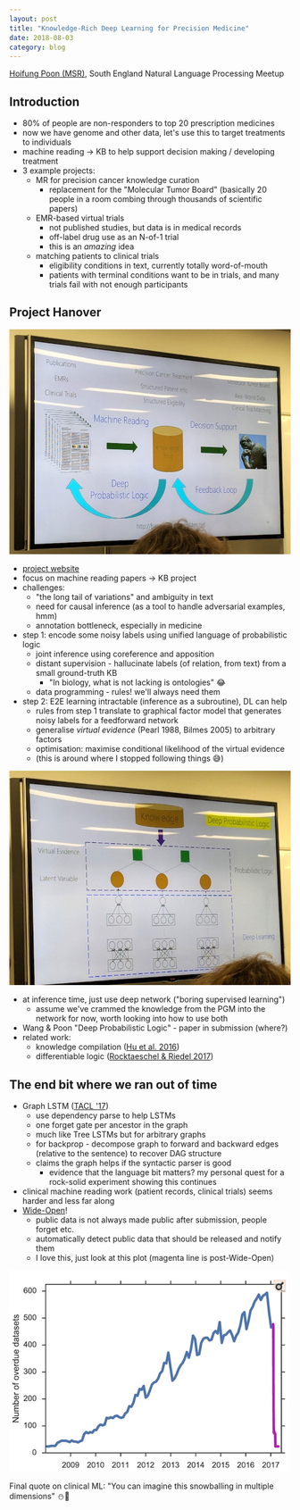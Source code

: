 ```yaml
---
layout: post
title: "Knowledge-Rich Deep Learning for Precision Medicine"
date: 2018-08-03
category: blog
---
```

[Hoifung Poon (MSR)](https://www.microsoft.com/en-us/research/people/hoifung/), South England Natural Language Processing Meetup

## Introduction

* 80% of people are non-responders to top 20 prescription medicines
* now we have genome and other data, let's use this to target treatments to individuals
* machine reading -> KB to help support decision making / developing treatment
* 3 example projects:
    * MR for precision cancer knowledge curation
        * replacement for the "Molecular Tumor Board" (basically 20 people in a room combing through thousands of scientific papers)
    * EMR-based virtual trials
        * not published studies, but data is in medical records
        * off-label drug use as an N-of-1 trial
        * this is an _amazing_ idea
    * matching patients to clinical trials
        * eligibility conditions in text, currently totally word-of-mouth
        * patients with terminal conditions want to be in trials, and many trials fail with not enough participants

## Project Hanover

![summary](/assets/images/2018-08-03/summ.jpg "summary")

* [project website](http://hanover.azurewebsites.net/)
* focus on machine reading papers -> KB project
* challenges:
    * "the long tail of variations" and ambiguity in text
    * need for causal inference (as a tool to handle adversarial examples, hmm)
    * annotation bottleneck, especially in medicine
* step 1: encode some noisy labels using unified language of probabilistic logic
    * joint inference using coreference and apposition
    * distant supervision - hallucinate labels (of relation, from text) from a small ground-truth KB
        * "In biology, what is not lacking is ontologies" :joy:
    * data programming - rules!  we'll always need them
* step 2: E2E learning intractable (inference as a subroutine), DL can help
    * rules from step 1 translate to graphical factor model that generates noisy labels for a feedforward network
    * generalise _virtual evidence_ (Pearl 1988, Bilmes 2005) to arbitrary factors
    * optimisation: maximise conditional likelihood of the virtual evidence
    * (this is around where I stopped following things :sweat_smile:)

![architecture](/assets/images/2018-08-03/arch.jpg "architecture")

* at inference time, just use deep network ("boring supervised learning")
    * assume we've crammed the knowledge from the PGM into the network for now, worth looking into how to use both
* Wang & Poon "Deep Probabilistic Logic" - paper in submission (where?)
* related work:
    * knowledge compilation ([Hu et al. 2016](https://www.cs.cmu.edu/~rsalakhu/papers/emnlp16deep.pdf))
    * differentiable logic ([Rocktaeschel & Riedel 2017](https://papers.nips.cc/paper/6969-end-to-end-differentiable-proving.pdf))

## The end bit where we ran out of time

* Graph LSTM ([TACL '17](https://arxiv.org/abs/1708.03743))
    * use dependency parse to help LSTMs
    * one forget gate per ancestor in the graph
    * much like Tree LSTMs but for arbitrary graphs
    * for backprop - decompose graph to forward and backward edges (relative to the sentence) to recover DAG structure
    * claims the graph helps if the syntactic parser is good
        * evidence that the language bit matters? my personal quest for a rock-solid experiment showing this continues
* clinical machine reading work (patient records, clinical trials) seems harder and less far along
* [Wide-Open](https://www.ncbi.nlm.nih.gov/pubmed/28594819)!
    * public data is not always made public after submission, people forget etc.
    * automatically detect public data that should be released and notify them
    * I love this, just look at this plot (magenta line is post-Wide-Open)

![wideopen](/assets/images/2018-08-03/wideopen.png "wideopen")

Final quote on clinical ML: "You can imagine this snowballing in multiple dimensions" :snowman::thought_balloon:
